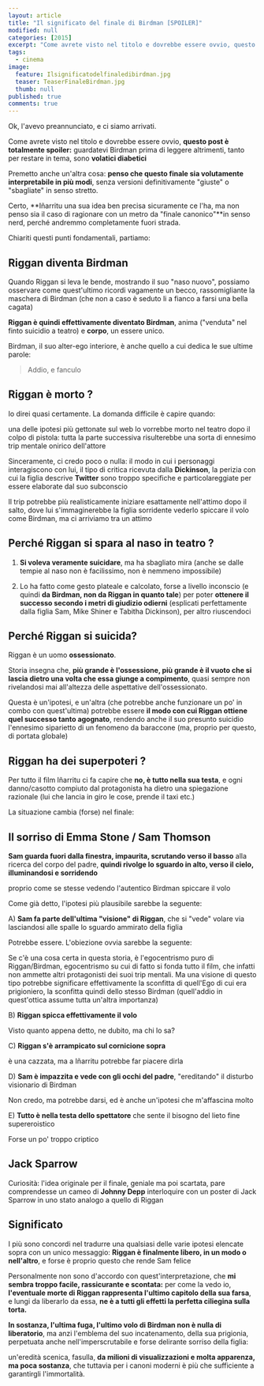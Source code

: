 ```yaml
---
layout: article
title: "Il significato del finale di Birdman [SPOILER]"
modified: null
categories: [2015]
excerpt: "Come avrete visto nel titolo e dovrebbe essere ovvio, questo post è totalmente spoiler..."
tags:
  - cinema
image: 
  feature: Ilsignificatodelfinaledibirdman.jpg
  teaser: TeaserFinaleBirdman.jpg
  thumb: null
published: true
comments: true
---
```



Ok, l'avevo preannunciato, e ci siamo arrivati.

Come avrete visto nel titolo e dovrebbe essere ovvio, **questo post è totalmente spoiler:** guardatevi Birdman prima di leggere altrimenti, tanto per restare in tema, sono **volatici diabetici**

Premetto anche un'altra cosa: **penso che questo finale sia volutamente interpretabile in più modi**, senza versioni definitivamente "giuste" o "sbagliate" in senso stretto.

Certo, **Iñarritu una sua idea ben precisa sicuramente ce l'ha, ma non penso sia il caso di ragionare con un metro da "finale canonico"**in senso nerd, perché andremmo completamente fuori strada.

Chiariti questi punti fondamentali, partiamo:

## Riggan diventa Birdman

Quando Riggan si leva le bende, mostrando il suo "naso nuovo", possiamo osservare come quest'ultimo ricordi vagamente un becco, rassomigliante la maschera di Birdman (che non a caso è seduto li a fianco a farsi una bella cagata)

**Riggan è quindi effettivamente diventato Birdman**, anima ("venduta" nel finto suicidio a teatro) e **corpo**, un essere unico.

Birdman, il suo alter-ego interiore, è anche quello a cui dedica le sue ultime parole:

> Addio, e fanculo

## Riggan è morto ?

Io direi quasi certamente. La domanda difficile è capire quando:

una delle ipotesi più gettonate sul web lo vorrebbe morto nel teatro dopo il colpo di pistola: tutta la parte successiva risulterebbe una sorta di ennesimo trip mentale onirico dell'attore

Sinceramente, ci credo poco o nulla: il modo in cui i personaggi interagiscono con lui, il tipo di critica ricevuta dalla **Dickinson**, la perizia con cui la figlia descrive **Twitter** sono troppo specifiche e particolareggiate per essere elaborate dal suo subconscio

Il trip potrebbe più realisticamente iniziare esattamente nell'attimo dopo il salto, dove lui s'immaginerebbe la figlia sorridente vederlo spiccare il volo come Birdman, ma ci arriviamo tra un attimo

## Perché Riggan si spara al naso in teatro ?

1. **Si voleva veramente suicidare**, ma ha sbagliato mira (anche se dalle tempie al naso non è facilissimo, non è nemmeno impossibile)

2. Lo ha fatto come gesto plateale e calcolato, forse a livello inconscio (e quindi **da Birdman, non da Riggan in quanto tale**) per poter **ottenere il successo secondo i metri di giudizio odierni** (esplicati perfettamente dalla figlia Sam, Mike Shiner e Tabitha Dickinson), per altro riuscendoci

## Perché Riggan si suicida?

Riggan è un uomo **ossessionato**.

Storia insegna che, **più grande è l'ossessione, più grande è il vuoto che si lascia dietro una volta che essa giunge a compimento**, quasi sempre non rivelandosi mai all'altezza delle aspettative dell'ossessionato.

Questa è un'ipotesi, e un'altra (che potrebbe anche funzionare un po' in combo con quest'ultima) potrebbe essere **il modo con cui Riggan ottiene quel successo tanto agognato**, rendendo anche il suo presunto suicidio l'ennesimo siparietto di un fenomeno da baraccone (ma, proprio per questo, di portata globale)

## Riggan ha dei superpoteri ?

Per tutto il film Iñarritu ci fa capire che **no, è tutto nella sua testa**, e ogni danno/casotto compiuto dal protagonista ha dietro una spiegazione razionale (lui che lancia in giro le cose, prende il taxi etc.)

La situazione cambia (forse) nel finale:

## Il sorriso di Emma Stone / Sam Thomson

**Sam guarda fuori dalla finestra, impaurita, scrutando verso il basso** alla ricerca del corpo del padre, **quindi rivolge lo sguardo in alto, verso il cielo, illuminandosi e sorridendo**

proprio come se stesse vedendo l'autentico Birdman spiccare il volo

Come già detto, l'ipotesi più plausibile sarebbe la seguente:

A) **Sam fa parte dell'ultima "visione" di Riggan**, che si "vede" volare via lasciandosi alle spalle lo sguardo ammirato della figlia

Potrebbe essere. L'obiezione ovvia sarebbe la seguente: 

Se c'è una cosa certa in questa storia, è l'egocentrismo puro di Riggan/Birdman, egocentrismo su cui di fatto si fonda tutto il film, che infatti non ammette altri protagonisti dei suoi trip mentali.
Ma una visione di questo tipo potrebbe significare effettivamente la sconfitta di quell'Ego di cui era prigioniero, la sconfitta quindi dello stesso Birdman (quell'addio in quest'ottica assume tutta un'altra importanza)

B) **Riggan spicca effettivamente il volo**

Visto quanto appena detto, ne dubito, ma chi lo sa?

C) **Riggan s'è arrampicato sul cornicione sopra**

è una cazzata, ma a Iñarritu potrebbe far piacere dirla

D) **Sam è impazzita e vede con gli occhi del padre**, "ereditando" il disturbo visionario di Birdman

Non credo, ma potrebbe darsi, ed è anche un'ipotesi che m'affascina molto

E) **Tutto è nella testa dello spettatore** che sente il bisogno del lieto fine supereroistico

Forse un po' troppo criptico

## Jack Sparrow

Curiosità: l'idea originale per il finale, geniale ma poi scartata, pare comprendesse un cameo di **Johnny Depp** interloquire con un poster di Jack Sparrow in uno stato analogo a quello di Riggan

## Significato 

I più sono concordi nel tradurre una qualsiasi delle varie ipotesi elencate sopra con un unico messaggio: **Riggan è finalmente libero, in un modo o nell'altro**, e forse è proprio questo che rende Sam felice

Personalmente non sono d'accordo con quest'interpretazione, che **mi sembra troppo facile, rassicurante e scontata:** per come la vedo io, **l'eventuale morte di Riggan rappresenta l'ultimo capitolo della sua farsa**, e lungi da liberarlo da essa, **ne è a tutti gli effetti la perfetta ciliegina sulla torta.**

**In sostanza, l'ultima fuga, l'ultimo volo di Birdman non è nulla di liberatorio**, ma anzi l'emblema del suo incatenamento, della sua prigionia, perpetuata anche nell'imperscrutabile e forse delirante sorriso della figlia:

un'eredità scenica, fasulla, **da milioni di visualizzazioni e molta apparenza, ma poca sostanza**, che tuttavia per i canoni moderni è più che sufficiente a garantirgli l'immortalità.
